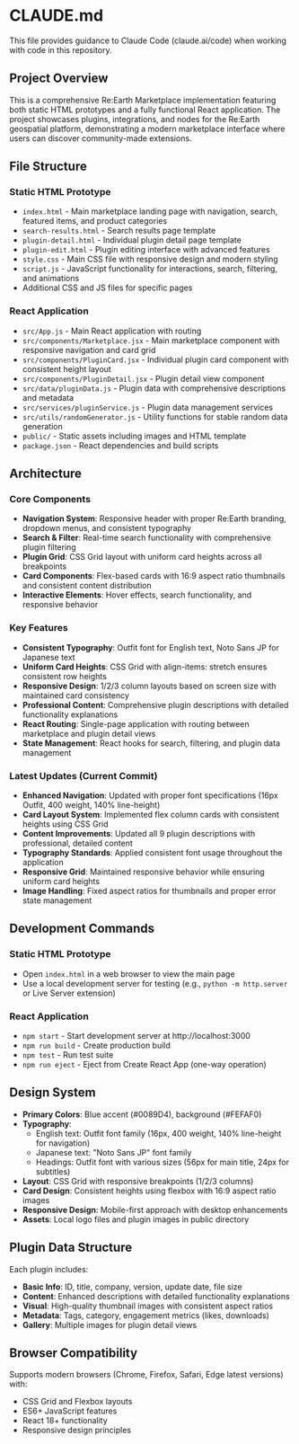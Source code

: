# CLAUDE.md

This file provides guidance to Claude Code (claude.ai/code) when working with code in this repository.

## Project Overview

This is a comprehensive Re:Earth Marketplace implementation featuring both static HTML prototypes and a fully functional React application. The project showcases plugins, integrations, and nodes for the Re:Earth geospatial platform, demonstrating a modern marketplace interface where users can discover community-made extensions.

## File Structure

### Static HTML Prototype
- `index.html` - Main marketplace landing page with navigation, search, featured items, and product categories
- `search-results.html` - Search results page template
- `plugin-detail.html` - Individual plugin detail page template
- `plugin-edit.html` - Plugin editing interface with advanced features
- `style.css` - Main CSS file with responsive design and modern styling
- `script.js` - JavaScript functionality for interactions, search, filtering, and animations
- Additional CSS and JS files for specific pages

### React Application
- `src/App.js` - Main React application with routing
- `src/components/Marketplace.jsx` - Main marketplace component with responsive navigation and card grid
- `src/components/PluginCard.jsx` - Individual plugin card component with consistent height layout
- `src/components/PluginDetail.jsx` - Plugin detail view component
- `src/data/pluginData.js` - Plugin data with comprehensive descriptions and metadata
- `src/services/pluginService.js` - Plugin data management services
- `src/utils/randomGenerator.js` - Utility functions for stable random data generation
- `public/` - Static assets including images and HTML template
- `package.json` - React dependencies and build scripts

## Architecture

### Core Components
- **Navigation System**: Responsive header with proper Re:Earth branding, dropdown menus, and consistent typography
- **Search & Filter**: Real-time search functionality with comprehensive plugin filtering
- **Plugin Grid**: CSS Grid layout with uniform card heights across all breakpoints
- **Card Components**: Flex-based cards with 16:9 aspect ratio thumbnails and consistent content distribution
- **Interactive Elements**: Hover effects, search functionality, and responsive behavior

### Key Features
- **Consistent Typography**: Outfit font for English text, Noto Sans JP for Japanese text
- **Uniform Card Heights**: CSS Grid with align-items: stretch ensures consistent row heights
- **Responsive Design**: 1/2/3 column layouts based on screen size with maintained card consistency
- **Professional Content**: Comprehensive plugin descriptions with detailed functionality explanations
- **React Routing**: Single-page application with routing between marketplace and plugin detail views
- **State Management**: React hooks for search, filtering, and plugin data management

### Latest Updates (Current Commit)
- **Enhanced Navigation**: Updated with proper font specifications (16px Outfit, 400 weight, 140% line-height)
- **Card Layout System**: Implemented flex column cards with consistent heights using CSS Grid
- **Content Improvements**: Updated all 9 plugin descriptions with professional, detailed content
- **Typography Standards**: Applied consistent font usage throughout the application
- **Responsive Grid**: Maintained responsive behavior while ensuring uniform card heights
- **Image Handling**: Fixed aspect ratios for thumbnails and proper error state management

## Development Commands

### Static HTML Prototype
- Open `index.html` in a web browser to view the main page
- Use a local development server for testing (e.g., `python -m http.server` or Live Server extension)

### React Application
- `npm start` - Start development server at http://localhost:3000
- `npm run build` - Create production build
- `npm test` - Run test suite
- `npm run eject` - Eject from Create React App (one-way operation)

## Design System

- **Primary Colors**: Blue accent (#0089D4), background (#FEFAF0)
- **Typography**: 
  - English text: Outfit font family (16px, 400 weight, 140% line-height for navigation)
  - Japanese text: "Noto Sans JP" font family
  - Headings: Outfit font with various sizes (56px for main title, 24px for subtitles)
- **Layout**: CSS Grid with responsive breakpoints (1/2/3 columns)
- **Card Design**: Consistent heights using flexbox with 16:9 aspect ratio images
- **Responsive Design**: Mobile-first approach with desktop enhancements
- **Assets**: Local logo files and plugin images in public directory

## Plugin Data Structure

Each plugin includes:
- **Basic Info**: ID, title, company, version, update date, file size
- **Content**: Enhanced descriptions with detailed functionality explanations
- **Visual**: High-quality thumbnail images with consistent aspect ratios
- **Metadata**: Tags, category, engagement metrics (likes, downloads)
- **Gallery**: Multiple images for plugin detail views

## Browser Compatibility

Supports modern browsers (Chrome, Firefox, Safari, Edge latest versions) with:
- CSS Grid and Flexbox layouts
- ES6+ JavaScript features
- React 18+ functionality
- Responsive design principles